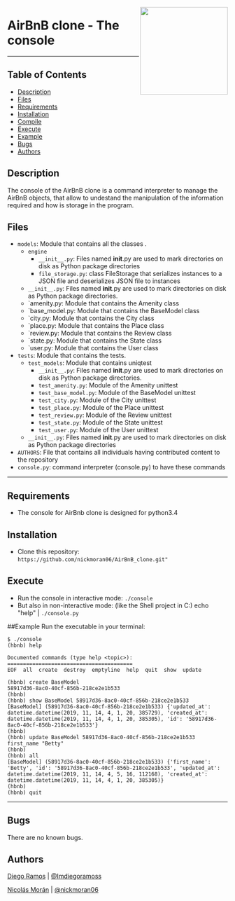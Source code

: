 <p>
<img width="200" src="https://camo.githubusercontent.com/a0c52a69dc410e983b8c63fa4aa57e83cb4157cd/68747470733a2f2f73332e616d617a6f6e6177732e636f6d2f696e7472616e65742d70726f6a656374732d66696c65732f686f6c626572746f6e7363686f6f6c2d6869676865722d6c6576656c5f70726f6772616d6d696e672b2f3236332f4842544e2d68626e622d46696e616c2e706e67" align="right" >
</p>

# AirBnB clone - The console
------------
## Table of Contents
* [Description](#description)
* [Files](#files)
* [Requirements](#requirements)
* [Installation](#installation)
* [Compile](#compile)
* [Execute](#execute)
* [Example](#example)
* [Bugs](#bugs)
* [Authors](#authors)

## Description
The console of the AirBnB clone is a command interpreter to manage the AirBnB objects, that allow to undestand the manipulation of the information required and how is storage in the program.

## Files
- `models`: Module that contains all the classes .
  - `engine`
    - `__init__.py`: Files named __init__.py are used to mark directories on disk as Python package directories
    - `file_storage.py`: class FileStorage that serializes instances to a JSON file and deserializes JSON file to instances
  - `__init__.py`: Files named __init__.py are used to mark directories on disk as Python package directories.
  - `amenity.py: Module that contains the Amenity class
  - `base_model.py: Module that contains the BaseModel class
  - `city.py: Module that contains the City class
  - `place.py: Module that contains the Place class
  - `review.py: Module that contains the Review class
  - `state.py: Module that contains the State class
  - `user.py: Module that contains the User class
- `tests`: Module that contains the tests.
  - `test_models`: Module that contains uniqtest
    - `__init__.py`: Files named __init__.py are used to mark directories on disk as Python package directories.
    - `test_amenity.py`: Module of the Amenity unittest
    - `test_base_model.py`: Module of the BaseModel unittest
    - `test_city.py`: Module of the City unittest
    - `test_place.py`: Module of the Place unittest
    - `test_review.py`: Module of the Review unittest
    - `test_state.py`: Module of the State unittest
    - `test_user.py`: Module of the User unittest
  - `__init__.py`: Files named __init__.py are used to mark directories on disk as Python package directories
- `AUTHORS`: File that contains all individuals having contributed content to the repository
- `console.py`: command interpreter (console.py) to have these commands

---
## Requirements
   - The console for AirBnb clone is designed for python3.4

## Installation
   - Clone this repository: `https://github.com/nickmoran06/AirBnB_clone.git"`

## Execute
   - Run the console in interactive mode: `./console`
   - But also in non-interactive mode: (like the Shell project in C:) echo "help" | `./console.py`

##Example
Run the executable in your terminal:
```
$ ./console
(hbnb) help

Documented commands (type help <topic>):
========================================
EOF  all  create  destroy  emptyline  help  quit  show  update

(hbnb) create BaseModel
58917d36-8ac0-40cf-856b-218ce2e1b533
(hbnb)
(hbnb) show BaseModel 58917d36-8ac0-40cf-856b-218ce2e1b533
[BaseModel] (58917d36-8ac0-40cf-856b-218ce2e1b533) {'updated_at': datetime.datetime(2019, 11, 14, 4, 1, 20, 385729), 'created_at': datetime.datetime(2019, 11, 14, 4, 1, 20, 385305), 'id': '58917d36-8ac0-40cf-856b-218ce2e1b533'}
(hbnb)
(hbnb) update BaseModel 58917d36-8ac0-40cf-856b-218ce2e1b533 first_name "Betty"
(hbnb)
(hbnb) all
[BaseModel] (58917d36-8ac0-40cf-856b-218ce2e1b533) {'first_name': 'Betty', 'id': '58917d36-8ac0-40cf-856b-218ce2e1b533', 'updated_at': datetime.datetime(2019, 11, 14, 4, 5, 16, 112168), 'created_at': datetime.datetime(2019, 11, 14, 4, 1, 20, 385305)}
(hbnb)
(hbnb) quit

```
---

## Bugs
There are no known bugs.

## Authors
[Diego Ramos](https://github.com/DiegoRmsR) | [@Imdiegoramoss](https://twitter.com/@Imdiegoramoss)

[Nicolás Morán](https://github.com/nickmoran06) | [@nickmoran06](https://twitter.com/nickmoran06)

